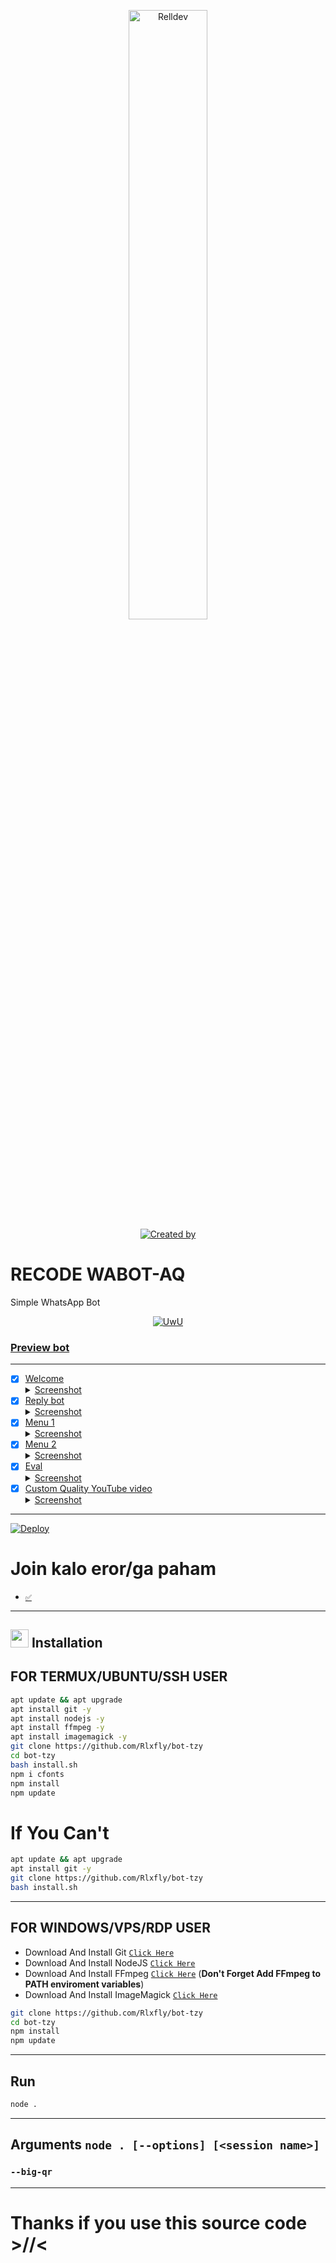 <p align="center">
    <img src="https://telegra.ph/file/cc5ce3e7cf934ea8268af.jpg" width="50%" height="50%" alt="Relldev"/>
    <br>
    <a href="https://github.com/Rlxfly"><img title="Created by" src="https://img.shields.io/badge/Creator-Relldev-green?style=for-the-badge&logo=github"></a>
</p>

# RECODE WABOT-AQ

Simple WhatsApp Bot

<p align="center">
  <a href="https://github.com/Rlxfly"><img src="http://readme-typing-svg.herokuapp.com?color=AFFQ0Y0&center=true&vCenter=true&multiline=false&lines=Simple+Whatsapp+Bot;Base+ori+by+Nurutomo;Give+star+and+forks+this+repo+:)" alt="UwU">
</p>

### Preview bot
------------------
- [x] Welcome <details><summary>Screenshot</summary><img src="https://telegra.ph/file/ee9ecc316480c676b91ac.jpg"></details>
- [x] Reply bot <details><summary>Screenshot</summary><img src="https://telegra.ph/file/5b9c2412463a914af2255.jpg"></details>
- [x] Menu 1 <details><summary>Screenshot</summary><img src="https://telegra.ph/file/4f06b4d071180b168a324.jpg"></details>
- [x] Menu 2 <details><summary>Screenshot</summary><img src="https://telegra.ph/file/153200888eea7c4173133.jpg"></details>
- [x] Eval <details><summary>Screenshot</summary><img src="https://telegra.ph/file/844516c6c157b6bcd35fb.jpg"></details>
- [x] Custom Quality YouTube video <details><summary>Screenshot</summary><img src="https://telegra.ph/file/9138a798168e5186278c1.jpg"></details>
------------------

[![Deploy](https://www.herokucdn.com/deploy/button.svg)](https://heroku.com/deploy?template=https://github.com/Rlxfly/bot-tzy)
# Join kalo eror/ga paham
* [`✅`](https://chat.whatsapp.com/I4S4QfCet92GueJV5Uq3jT) 

------------
## <img src="https://github.com/TheDudeThatCode/TheDudeThatCode/blob/master/Assets/hmm.gif" width="29px"> Installation



## FOR TERMUX/UBUNTU/SSH USER

```bash
apt update && apt upgrade
apt install git -y
apt install nodejs -y
apt install ffmpeg -y
apt install imagemagick -y
git clone https://github.com/Rlxfly/bot-tzy
cd bot-tzy
bash install.sh
npm i cfonts
npm install
npm update
```
# If You Can't
```bash
apt update && apt upgrade
apt install git -y
git clone https://github.com/Rlxfly/bot-tzy
bash install.sh
```
---------

## FOR WINDOWS/VPS/RDP USER

* Download And Install Git [`Click Here`](https://git-scm.com/downloads)
* Download And Install NodeJS [`Click Here`](https://nodejs.org/en/download)
* Download And Install FFmpeg [`Click Here`](https://ffmpeg.org/download.html) (**Don't Forget Add FFmpeg to PATH enviroment variables**)
* Download And Install ImageMagick [`Click Here`](https://imagemagick.org/script/download.php)

```bash
git clone https://github.com/Rlxfly/bot-tzy
cd bot-tzy
npm install
npm update
```

---------

## Run

```bash
node .
```

---------

## Arguments `node . [--options] [<session name>]`


### `--big-qr`


---------
  
  
  # Thanks if you use this source code >//<
